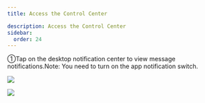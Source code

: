 ```yaml
---
title: Access the Control Center

description: Access the Control Center
sidebar:
  order: 24
---
```


①Tap on the desktop notification center to view message notifications.Note: You need to turn on the app notification switch.

![](public/images/air3/de/control-1.png)

![](public/images/air3/de/control-2.png)

















